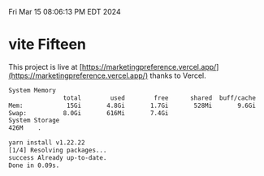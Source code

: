 Fri Mar 15 08:06:13 PM EDT 2024

# vite Fifteen


This project is live at [https://marketingpreference.vercel.app/](https://marketingpreference.vercel.app/) thanks to Vercel.

```bash
System Memory
               total        used        free      shared  buff/cache   available
Mem:            15Gi       4.8Gi       1.7Gi       528Mi       9.6Gi        10Gi
Swap:          8.0Gi       616Mi       7.4Gi
System Storage
426M	.
```
```bash
yarn install v1.22.22
[1/4] Resolving packages...
success Already up-to-date.
Done in 0.09s.
```
